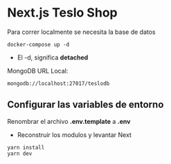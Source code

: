 # Next.js Teslo Shop

Para correr localmente se necesita la base de datos

```
docker-compose up -d
```

* El -d, significa __detached__

MongoDB URL Local:
```
mongodb://localhost:27017/teslodb
```

## Configurar las variables de entorno
Renombrar el archivo __.env.template__ a __.env__

* Reconstruir los modulos y levantar Next

```
yarn install
yarn dev
```

